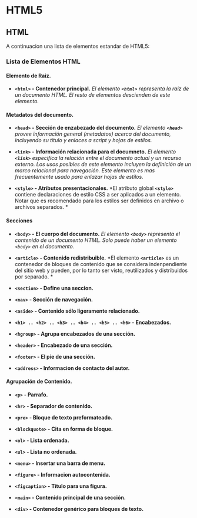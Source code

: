 # HTML5

## HTML
A continuacion una lista de elementos estandar de HTML5:

### Lista de Elementos HTML

#### Elemento de Raiz.


- **`<html>` - Contenedor principal.** 
*El elemento **`<html>`** representa la raiz de un documento HTML. El resto de elementos descienden de este elemento.*

#### Metadatos del documento.

- **`<head>` - Sección de enzabezado del documento.**
*El elemento **`<head>`** provee información general (metadatos) acerca del documento, incluyendo su titulo y enlaces a script y hojas de estilos.*

- **`<link>` - Información relacionada para el documneto.**
*El elemento **`<link>`** especifica la relación entre el documento actual y un recurso externo. Los usos posibles de este elemento incluyen la definición de un marco relacional para navegación. Este elemento es mas frecuentemente usado para enlazar hojas de estilos.*

- **`<style>` - Atributos presentacionales.**
*El atributo global **`<style>`** contiene declaraciones de estilo CSS a ser aplicados a un elemento. Notar que es recomendado para los estilos ser definidos en archivo o archivos separados. *

#### Secciones

- **`<body>` - El cuerpo del documento.**
*El elemento **`<body>`** representa el contenido de un documento HTML. Solo puede haber un elemento `<body>` en el documento.*

- **`<article>` - Contenido redistribuible.**
*El elemento **`<article>`** es un contenedor de bloques de contenido que se considera indenpendiente del sitio web y pueden, por lo tanto ser visto, reutilizados y distribuidos por separado.  *

- **`<section>` - Define una seccion.**

- **`<nav>` - Sección de navegación.**

- **`<aside>` - Contenido sólo ligeramente relacionado.**

- **`<h1> .. <h2> .. <h3> .. <h4> .. <h5> .. <h6>` - Encabezados.**

- **`<hgroup>` - Agrupa encabezados de una sección.**

- **`<header>` - Encabezado de una sección.**

- **`<footer>` - El pie de una sección.**

- **`<address>` - Informacion de contacto del autor.**

#### Agrupación de Contenido.

- **`<p>` - Parrafo.**

- **`<hr>` - Separador de contenido.**

- **`<pre>` - Bloque de texto preformateado.**

- **`<blockquote>` - Cita en forma de bloque.**

- **`<ol>` - Lista ordenada.**

- **`<ul>` - Lista no ordenada.**

- **`<menu>` - Insertar una barra de menu.**

- **`<figure>` - Informacion autocontenida.**

- **`<figcaption>` - Titulo para una figura.**

- **`<main>` - Contenido principal de una sección.**

- **`<div>` - Contenedor genérico para bloques de texto.**
